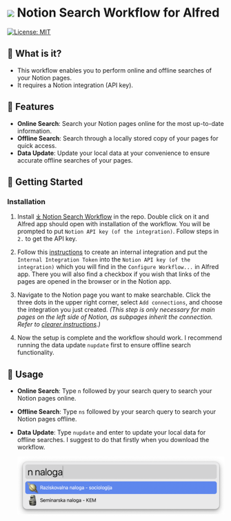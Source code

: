 # <img src="images/notionxalfred.png" width="64"> Notion Search Workflow for Alfred

[![License: MIT](https://img.shields.io/badge/License-MIT-yellow.svg)](https://opensource.org/licenses/MIT)

## 🤔 What is it?

- This workflow enables you to perform online and offline searches of your Notion pages.
- It requires a Notion integration (API key).

## 🌟 Features

- **Online Search**: Search your Notion pages online for the most up-to-date information.
- **Offline Search**: Search through a locally stored copy of your pages for quick access.
- **Data Update**: Update your local data at your convenience to ensure accurate offline searches of your pages.

## 🚀 Getting Started

### Installation

1. Install [⤓ Notion Search Workflow](https://github.com/svenko99/alfred-notion/releases/latest/download/Notion.search.alfredworkflow) in the repo. Double click on it and Alfred app should open with installation of the workflow. You will be prompted to put `Notion API key (of the integration)`. Follow steps in `2.` to get the API key.

2. Follow this [instructions](https://www.notion.so/help/create-integrations-with-the-notion-api#create-an-internal-integration) to create an internal integration and put the `Internal Integration Token` into the `Notion API key (of the integration)` which you will find in the `Configure Workflow...` in Alfred app. There you will also find a checkbox if you wish that links of the pages are opened in the browser or in the Notion app.

3. Navigate to the Notion page you want to make searchable. Click the three dots in the upper right corner, select `Add connections`, and choose the integration you just created. _(This step is only necessary for main pages on the left side of Notion, as subpages inherit the connection. Refer to [clearer instructions](https://developers.notion.com/docs/create-a-notion-integration#give-your-integration-page-permissions).)_

5. Now the setup is complete and the workflow should work. I recommend running the data update `nupdate` first to ensure offline search functionality.

## 🔄 Usage

- **Online Search**: Type `n` followed by your search query to search your Notion pages online.
- **Offline Search**: Type `ns` followed by your search query to search your Notion pages offline.
- **Data Update**: Type `nupdate` and enter to update your local data for offline searches. I suggest to do that firstly when you download the workflow.
  
  ![screenshot](images/screenshot1.png)
